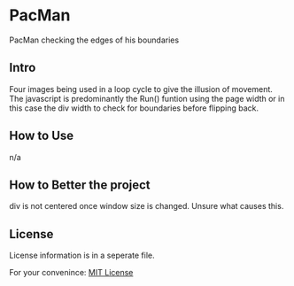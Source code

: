 # PacMan
PacMan checking the edges of his boundaries

## Intro 
Four images being used in a loop cycle to give the illusion of movement. The javascript is predominantly the Run() funtion using the page width or in this case the div width to check for boundaries before flipping back. 

## How to Use 
n/a

## How to Better the project
div is not centered once window size is changed. Unsure what causes this.  

## License 
License information is in a seperate file. 

For your convenince: <a href ="https://choosealicense.com/licenses/mit/"> MIT License </a>
